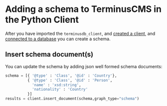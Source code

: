 # Adding a schema to TerminusCMS in the Python Client

After you have imported the `terminusdb_client`, and [created a
client](connect-with-python-client.md), and [connected to a
database](connect-to-a-database.md) you can create a schema.

## Insert schema document(s)

You can update the schema by adding json well formed schema documents:

```python
schema = [{ '@type' : 'Class', '@id' : 'Country'},
          { '@type' : 'Class', '@id' : 'Person',
            'name' : 'xsd:string',
            'nationality' : 'Country'
          }]
results = client.insert_document(schema,graph_type="schema")
```
